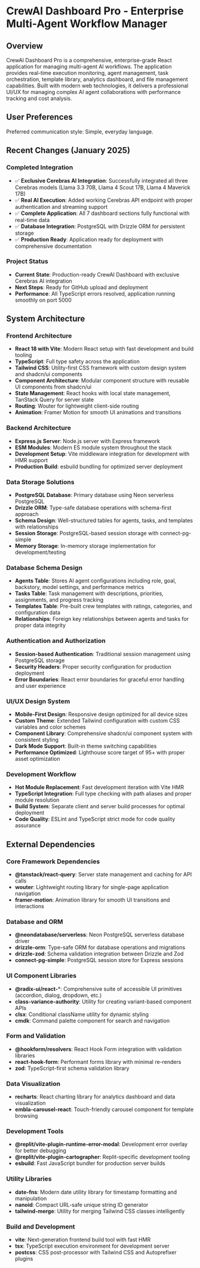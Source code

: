 # CrewAI Dashboard Pro - Enterprise Multi-Agent Workflow Manager

## Overview

CrewAI Dashboard Pro is a comprehensive, enterprise-grade React application for managing multi-agent AI workflows. The application provides real-time execution monitoring, agent management, task orchestration, template library, analytics dashboard, and file management capabilities. Built with modern web technologies, it delivers a professional UI/UX for managing complex AI agent collaborations with performance tracking and cost analysis.

## User Preferences

Preferred communication style: Simple, everyday language.

## Recent Changes (January 2025)

### Completed Integration
- ✅ **Exclusive Cerebras AI Integration**: Successfully integrated all three Cerebras models (Llama 3.3 70B, Llama 4 Scout 17B, Llama 4 Maverick 17B)
- ✅ **Real AI Execution**: Added working Cerebras API endpoint with proper authentication and streaming support
- ✅ **Complete Application**: All 7 dashboard sections fully functional with real-time data
- ✅ **Database Integration**: PostgreSQL with Drizzle ORM for persistent storage
- ✅ **Production Ready**: Application ready for deployment with comprehensive documentation

### Project Status
- **Current State**: Production-ready CrewAI Dashboard with exclusive Cerebras AI integration
- **Next Steps**: Ready for GitHub upload and deployment
- **Performance**: All TypeScript errors resolved, application running smoothly on port 5000

## System Architecture

### Frontend Architecture
- **React 18 with Vite**: Modern React setup with fast development and build tooling
- **TypeScript**: Full type safety across the application
- **Tailwind CSS**: Utility-first CSS framework with custom design system and shadcn/ui components
- **Component Architecture**: Modular component structure with reusable UI components from shadcn/ui
- **State Management**: React hooks with local state management, TanStack Query for server state
- **Routing**: Wouter for lightweight client-side routing
- **Animation**: Framer Motion for smooth UI animations and transitions

### Backend Architecture
- **Express.js Server**: Node.js server with Express framework
- **ESM Modules**: Modern ES module system throughout the stack
- **Development Setup**: Vite middleware integration for development with HMR support
- **Production Build**: esbuild bundling for optimized server deployment

### Data Storage Solutions
- **PostgreSQL Database**: Primary database using Neon serverless PostgreSQL
- **Drizzle ORM**: Type-safe database operations with schema-first approach
- **Schema Design**: Well-structured tables for agents, tasks, and templates with relationships
- **Session Storage**: PostgreSQL-based session storage with connect-pg-simple
- **Memory Storage**: In-memory storage implementation for development/testing

### Database Schema Design
- **Agents Table**: Stores AI agent configurations including role, goal, backstory, model settings, and performance metrics
- **Tasks Table**: Task management with descriptions, priorities, assignments, and progress tracking
- **Templates Table**: Pre-built crew templates with ratings, categories, and configuration data
- **Relationships**: Foreign key relationships between agents and tasks for proper data integrity

### Authentication and Authorization
- **Session-based Authentication**: Traditional session management using PostgreSQL storage
- **Security Headers**: Proper security configuration for production deployment
- **Error Boundaries**: React error boundaries for graceful error handling and user experience

### UI/UX Design System
- **Mobile-First Design**: Responsive design optimized for all device sizes
- **Custom Theme**: Extended Tailwind configuration with custom CSS variables and color schemes
- **Component Library**: Comprehensive shadcn/ui component system with consistent styling
- **Dark Mode Support**: Built-in theme switching capabilities
- **Performance Optimized**: Lighthouse score target of 95+ with proper asset optimization

### Development Workflow
- **Hot Module Replacement**: Fast development iteration with Vite HMR
- **TypeScript Integration**: Full type checking with path aliases and proper module resolution
- **Build System**: Separate client and server build processes for optimal deployment
- **Code Quality**: ESLint and TypeScript strict mode for code quality assurance

## External Dependencies

### Core Framework Dependencies
- **@tanstack/react-query**: Server state management and caching for API calls
- **wouter**: Lightweight routing library for single-page application navigation
- **framer-motion**: Animation library for smooth UI transitions and interactions

### Database and ORM
- **@neondatabase/serverless**: Neon PostgreSQL serverless database driver
- **drizzle-orm**: Type-safe ORM for database operations and migrations
- **drizzle-zod**: Schema validation integration between Drizzle and Zod
- **connect-pg-simple**: PostgreSQL session store for Express sessions

### UI Component Libraries
- **@radix-ui/react-***: Comprehensive suite of accessible UI primitives (accordion, dialog, dropdown, etc.)
- **class-variance-authority**: Utility for creating variant-based component APIs
- **clsx**: Conditional className utility for dynamic styling
- **cmdk**: Command palette component for search and navigation

### Form and Validation
- **@hookform/resolvers**: React Hook Form integration with validation libraries
- **react-hook-form**: Performant forms library with minimal re-renders
- **zod**: TypeScript-first schema validation library

### Data Visualization
- **recharts**: React charting library for analytics dashboard and data visualization
- **embla-carousel-react**: Touch-friendly carousel component for template browsing

### Development Tools
- **@replit/vite-plugin-runtime-error-modal**: Development error overlay for better debugging
- **@replit/vite-plugin-cartographer**: Replit-specific development tooling
- **esbuild**: Fast JavaScript bundler for production server builds

### Utility Libraries
- **date-fns**: Modern date utility library for timestamp formatting and manipulation
- **nanoid**: Compact URL-safe unique string ID generator
- **tailwind-merge**: Utility for merging Tailwind CSS classes intelligently

### Build and Development
- **vite**: Next-generation frontend build tool with fast HMR
- **tsx**: TypeScript execution environment for development server
- **postcss**: CSS post-processor with Tailwind CSS and Autoprefixer plugins
